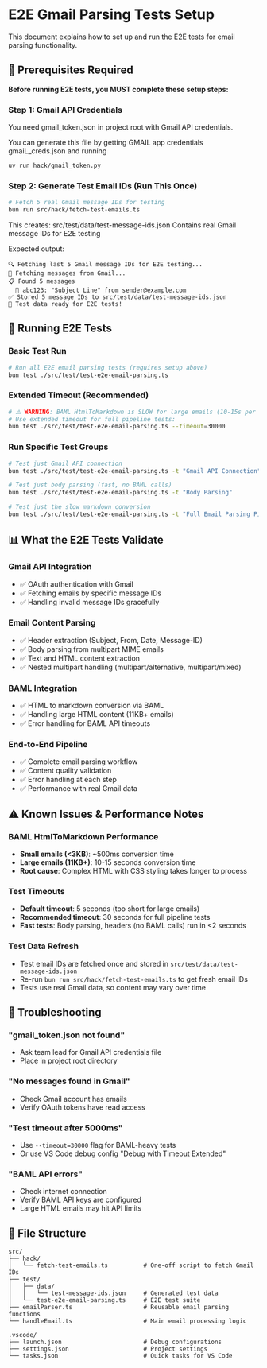 # E2E Gmail Parsing Tests Setup

This document explains how to set up and run the E2E tests for email parsing functionality.

## 🚨 Prerequisites Required

**Before running E2E tests, you MUST complete these setup steps:**

### Step 1: Gmail API Credentials



You need gmail_token.json in project root with Gmail API credentials.

You can generate this file by getting GMAIL app credentials gmaiL_creds.json and running

```bash
uv run hack/gmail_token.py
```


### Step 2: Generate Test Email IDs (Run This Once)
```bash
# Fetch 5 real Gmail message IDs for testing
bun run src/hack/fetch-test-emails.ts
```

This creates: src/test/data/test-message-ids.json
Contains real Gmail message IDs for E2E testing

Expected output:
```
🔍 Fetching last 5 Gmail message IDs for E2E testing...
📧 Fetching messages from Gmail...
📋 Found 5 messages
  📨 abc123: "Subject Line" from sender@example.com
✅ Stored 5 message IDs to src/test/data/test-message-ids.json
🎯 Test data ready for E2E tests!
```

## 🧪 Running E2E Tests

### Basic Test Run
```bash
# Run all E2E email parsing tests (requires setup above)
bun test ./src/test/test-e2e-email-parsing.ts
```

### Extended Timeout (Recommended)
```bash
# ⚠️ WARNING: BAML HtmlToMarkdown is SLOW for large emails (10-15s per email)
# Use extended timeout for full pipeline tests:
bun test ./src/test/test-e2e-email-parsing.ts --timeout=30000
```

### Run Specific Test Groups
```bash
# Test just Gmail API connection
bun test ./src/test/test-e2e-email-parsing.ts -t "Gmail API Connection"

# Test just body parsing (fast, no BAML calls)
bun test ./src/test/test-e2e-email-parsing.ts -t "Body Parsing"

# Test just the slow markdown conversion
bun test ./src/test/test-e2e-email-parsing.ts -t "Full Email Parsing Pipeline"
```

## 📊 What the E2E Tests Validate

### Gmail API Integration
- ✅ OAuth authentication with Gmail
- ✅ Fetching emails by specific message IDs
- ✅ Handling invalid message IDs gracefully

### Email Content Parsing
- ✅ Header extraction (Subject, From, Date, Message-ID)
- ✅ Body parsing from multipart MIME emails
- ✅ Text and HTML content extraction
- ✅ Nested multipart handling (multipart/alternative, multipart/mixed)

### BAML Integration
- ✅ HTML to markdown conversion via BAML
- ✅ Handling large HTML content (11KB+ emails)
- ✅ Error handling for BAML API timeouts

### End-to-End Pipeline
- ✅ Complete email parsing workflow
- ✅ Content quality validation
- ✅ Error handling at each step
- ✅ Performance with real Gmail data

## ⚠️ Known Issues & Performance Notes

### BAML HtmlToMarkdown Performance
- **Small emails (<3KB)**: ~500ms conversion time
- **Large emails (11KB+)**: 10-15 seconds conversion time
- **Root cause**: Complex HTML with CSS styling takes longer to process

### Test Timeouts
- **Default timeout**: 5 seconds (too short for large emails)
- **Recommended timeout**: 30 seconds for full pipeline tests
- **Fast tests**: Body parsing, headers (no BAML calls) run in <2 seconds

### Test Data Refresh
- Test email IDs are fetched once and stored in `src/test/data/test-message-ids.json`
- Re-run `bun run src/hack/fetch-test-emails.ts` to get fresh email IDs
- Tests use real Gmail data, so content may vary over time

## 🔧 Troubleshooting

### "gmail_token.json not found"
- Ask team lead for Gmail API credentials file
- Place in project root directory

### "No messages found in Gmail"
- Check Gmail account has emails
- Verify OAuth tokens have read access

### "Test timeout after 5000ms"
- Use `--timeout=30000` flag for BAML-heavy tests
- Or use VS Code debug config "Debug with Timeout Extended"

### "BAML API errors"
- Check internet connection
- Verify BAML API keys are configured
- Large HTML emails may hit API limits

## 📁 File Structure

```
src/
├── hack/
│   └── fetch-test-emails.ts          # One-off script to fetch Gmail IDs
├── test/
│   ├── data/
│   │   └── test-message-ids.json     # Generated test data
│   └── test-e2e-email-parsing.ts     # E2E test suite
├── emailParser.ts                    # Reusable email parsing functions
└── handleEmail.ts                    # Main email processing logic

.vscode/
├── launch.json                       # Debug configurations
├── settings.json                     # Project settings
└── tasks.json                        # Quick tasks for VS Code
```